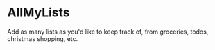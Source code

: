 # AllMyLists
Add as many lists as you'd like to keep track of, from groceries, todos, christmas shopping, etc.
